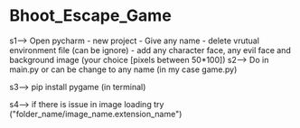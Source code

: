 # Bhoot_Escape_Game

s1--> Open pycharm
        - new project
        - Give any name
        - delete vrutual environment file (can be ignore)
        - add any character face, any evil face and background image (your choice [pixels between 50*100])
s2--> Do in main.py or can be change to any name (in my case game.py)

s3--> pip install pygame (in terminal)

s4--> if there is issue in image loading try ("folder_name/image_name.extension_name")
